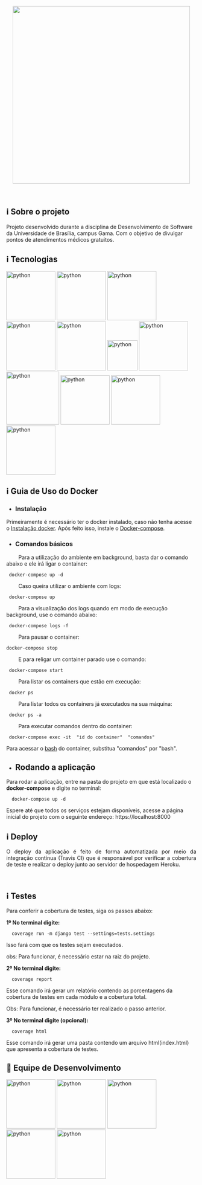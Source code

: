 
<p align="center"><a href="image" target="_blank"><img width="470"src="https://github.com/SaviorsServices/CommunityService/blob/master/images/logo/comunity.jpg"></a></p>
<p align="center">
  
<br>
  
## ℹ️ Sobre o projeto

Projeto desenvolvido durante a disciplina de Desenvolvimento de Software da Universidade de Brasília, campus Gama. Com o objetivo de divulgar pontos de atendimentos médicos gratuitos. <br>

## ℹ️ Tecnologias

<a href='https://github.com/SaviorsServices/CommunityService/blob/master/images/tecnologias/TravisCI-Mascot-1.png'><img width="130" src='https://github.com/SaviorsServices/CommunityService/blob/master/images/tecnologias/TravisCI-Mascot-1.png' alt='python' /></a>
<a href='https://github.com/SaviorsServices/CommunityService/blob/master/images/tecnologias/codeclimate.jpg'><img width="130" src='https://github.com/SaviorsServices/CommunityService/blob/master/images/tecnologias/codeclimate.jpg' alt='python' /></a>
<a href='https://github.com/SaviorsServices/CommunityService/blob/master/images/tecnologias/css-logo-400x400.png'><img width="130" src='https://github.com/SaviorsServices/CommunityService/blob/master/images/tecnologias/css-logo-400x400.png' alt='python' /></a>
<a href='https://github.com/SaviorsServices/CommunityService/blob/master/images/tecnologias/docker.gif'><img width="130" src='https://github.com/SaviorsServices/CommunityService/blob/master/images/tecnologias/docker.gif' alt='python' /></a>
<a href='https://github.com/SaviorsServices/CommunityService/blob/master/images/tecnologias/github.gif'><img width="130" src='https://github.com/SaviorsServices/CommunityService/blob/master/images/tecnologias/github.gif' alt='python' /></a>
<a href='https://github.com/SaviorsServices/CommunityService/blob/master/images/tecnologias/heroku.svg'><img width="80" src='https://github.com/SaviorsServices/CommunityService/blob/master/images/tecnologias/heroku.svg' alt='python' /></a>
<a href='https://github.com/SaviorsServices/CommunityService/blob/master/images/tecnologias/html.png'><img width="130" src='https://github.com/SaviorsServices/CommunityService/blob/master/images/tecnologias/html.png' alt='python' /></a>
<a href='https://github.com/SaviorsServices/CommunityService/blob/master/images/tecnologias/js3.png'><img width="140" src='https://github.com/SaviorsServices/CommunityService/blob/master/images/tecnologias/js3.png' alt='python' /></a>
<a href='https://github.com/SaviorsServices/CommunityService/blob/master/images/tecnologias/python-django.png'><img width="130" src='https://github.com/SaviorsServices/CommunityService/blob/master/images/tecnologias/python-django.png' alt='python' /></a>
<a href='https://github.com/SaviorsServices/CommunityService/blob/master/images/tecnologias/zenhub.jpg'><img width="130" src='https://github.com/SaviorsServices/CommunityService/blob/master/images/tecnologias/zenhub.jpg' alt='python' /></a>
<a href='https://github.com/SaviorsServices/CommunityService/blob/master/images/tecnologias/coveralls-logo.png'><img width="130" src='https://github.com/SaviorsServices/CommunityService/blob/master/images/tecnologias/coveralls-logo.png' alt='python' /></a> <br>

 ## ℹ️ Guia de Uso do Docker

* ### Instalação

Primeiramente é necessário ter o docker instalado, caso não tenha acesse o [Instalação docker](https://docs.docker.com/engine/installation/linux/docker-ce/). Após feito isso, instale o [Docker-compose](https://docs.docker.com/compose/install/).

* ### Comandos básicos 

 &emsp;&emsp; Para a utilização do ambiente em background, basta dar o comando abaixo e ele irá ligar o container:
 
 ```terminal
  docker-compose up -d
 ```
 &emsp;&emsp; Caso queira utilizar o ambiente com logs:

 ```terminal
  docker-compose up 
 ```
 &emsp;&emsp; Para a visualização dos logs quando em modo de execução background, use o comando abaixo:

 ```terminal
  docker-compose logs -f
 ```

 &emsp;&emsp; Para pausar o container:

  ```terminal
  docker-compose stop
 ```
 &emsp;&emsp; E para religar um container parado use o comando: 
 
 ```terminal
  docker-compose start 
 ```

 &emsp;&emsp; Para listar os containers que estão em execução:
 
 ```terminal
  docker ps
 ```
 &emsp;&emsp; Para listar todos os containers já executados na sua máquina:
 
 ```terminal
  docker ps -a
 ```
 &emsp;&emsp; Para executar comandos dentro do container:
 
 ```terminal
  docker-compose exec -it  "id do container"  "comandos"
 ```
 Para acessar o [bash](https://www.gnu.org/software/bash/) do container, substitua "comandos" por "bash".

* ## Rodando a aplicação

Para rodar a aplicação, entre na pasta do projeto em que está localizado o __docker-compose__ e digite no terminal:

```
  docker-compose up -d
```
Espere até que todos os serviços estejam disponíveis, acesse a página inicial do projeto com o seguinte endereço: https://localhost:8000  <br>

## ℹ️ Deploy

<p align="justify">O deploy da aplicação é feito de forma automatizada por meio da integração contínua (Travis CI) que é responsável por verificar a cobertura de teste  e realizar o deploy junto ao servidor de hospedagem Heroku.</p> <br>

## ℹ️ Testes

Para conferir a cobertura de testes, siga os passos abaixo:

__1º No terminal digite:__
```Terminal
  coverage run -m django test --settings=tests.settings 
```
Isso fará com que os testes sejam executados.

obs: Para funcionar, é necessário estar na raiz do projeto.

__2º No terminal digite:__
```Terminal
  coverage report
```
Esse comando irá gerar um relatório contendo as porcentagens da cobertura de testes em cada módulo e a cobertura total.

Obs: Para funcionar, é necessário ter realizado o passo anterior.

__3º No terminal digite (opcional):__
```Terminal
  coverage html
```
Esse comando irá gerar uma pasta contendo um arquivo html(index.html) que apresenta a cobertura de testes.  <br>

## 👤 Equipe de Desenvolvimento

<a href='https://github.com/SaviorsServices/CommunityService/blob/master/images/equipe/eduardo'><img width="130" src='https://github.com/SaviorsServices/CommunityService/blob/master/images/equipe/eduardo' alt='python' /></a>
<a href='https://github.com/SaviorsServices/CommunityService/blob/master/images/equipe/Vinicius.png'><img width="130" src='https://github.com/SaviorsServices/CommunityService/blob/master/images/equipe/Vinicius.png' alt='python' /></a>
<a href='https://github.com/SaviorsServices/CommunityService/blob/master/images/equipe/Ulysses.png'><img width="130" src='https://github.com/SaviorsServices/CommunityService/blob/master/images/equipe/Ulysses.png' alt='python' /></a>
<a href='https://github.com/SaviorsServices/CommunityService/blob/master/images/equipe/Thiago.png'><img width="130" src='https://github.com/SaviorsServices/CommunityService/blob/master/images/equipe/Thiago.png' alt='python' /></a>
<a href='https://github.com/SaviorsServices/CommunityService/blob/master/images/equipe/Amanda.png'><img width="130" src='https://github.com/SaviorsServices/CommunityService/blob/master/images/equipe/Amanda.png' alt='python' /></a>



